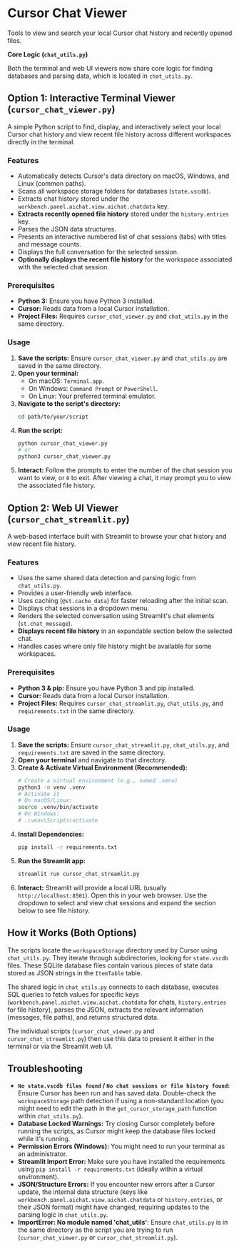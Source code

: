 # Cursor Chat Viewer

Tools to view and search your local Cursor chat history and recently opened files.

**Core Logic (`chat_utils.py`)**

Both the terminal and web UI viewers now share core logic for finding databases and parsing data, which is located in `chat_utils.py`.

## Option 1: Interactive Terminal Viewer (`cursor_chat_viewer.py`)

A simple Python script to find, display, and interactively select your local Cursor chat history and view recent file history across different workspaces directly in the terminal.

### Features

- Automatically detects Cursor's data directory on macOS, Windows, and Linux (common paths).
- Scans all workspace storage folders for databases (`state.vscdb`).
- Extracts chat history stored under the `workbench.panel.aichat.view.aichat.chatdata` key.
- **Extracts recently opened file history** stored under the `history.entries` key.
- Parses the JSON data structures.
- Presents an interactive numbered list of chat sessions (tabs) with titles and message counts.
- Displays the full conversation for the selected session.
- **Optionally displays the recent file history** for the workspace associated with the selected chat session.

### Prerequisites

- **Python 3:** Ensure you have Python 3 installed.
- **Cursor:** Reads data from a local Cursor installation.
- **Project Files:** Requires `cursor_chat_viewer.py` and `chat_utils.py` in the same directory.

### Usage

1.  **Save the scripts:** Ensure `cursor_chat_viewer.py` and `chat_utils.py` are saved in the same directory.
2.  **Open your terminal:**
    - On macOS: `Terminal.app`.
    - On Windows: `Command Prompt` or `PowerShell`.
    - On Linux: Your preferred terminal emulator.
3.  **Navigate to the script's directory:**
    ```bash
    cd path/to/your/script
    ```
4.  **Run the script:**
    ```bash
    python cursor_chat_viewer.py
    # or
    python3 cursor_chat_viewer.py
    ```
5.  **Interact:** Follow the prompts to enter the number of the chat session you want to view, or `0` to exit. After viewing a chat, it may prompt you to view the associated file history.

## Option 2: Web UI Viewer (`cursor_chat_streamlit.py`)

A web-based interface built with Streamlit to browse your chat history and view recent file history.

### Features

- Uses the same shared data detection and parsing logic from `chat_utils.py`.
- Provides a user-friendly web interface.
- Uses caching (`@st.cache_data`) for faster reloading after the initial scan.
- Displays chat sessions in a dropdown menu.
- Renders the selected conversation using Streamlit's chat elements (`st.chat_message`).
- **Displays recent file history** in an expandable section below the selected chat.
- Handles cases where only file history might be available for some workspaces.

### Prerequisites

- **Python 3 & pip:** Ensure you have Python 3 and pip installed.
- **Cursor:** Reads data from a local Cursor installation.
- **Project Files:** Requires `cursor_chat_streamlit.py`, `chat_utils.py`, and `requirements.txt` in the same directory.

### Usage

1.  **Save the scripts:** Ensure `cursor_chat_streamlit.py`, `chat_utils.py`, and `requirements.txt` are saved in the same directory.
2.  **Open your terminal** and navigate to that directory.
3.  **Create & Activate Virtual Environment (Recommended):**
    ```bash
    # Create a virtual environment (e.g., named .venv)
    python3 -m venv .venv
    # Activate it
    # On macOS/Linux:
    source .venv/bin/activate
    # On Windows:
    # .\venv\Scripts\activate
    ```
4.  **Install Dependencies:**
    ```bash
    pip install -r requirements.txt
    ```
5.  **Run the Streamlit app:**
    ```bash
    streamlit run cursor_chat_streamlit.py
    ```
6.  **Interact:** Streamlit will provide a local URL (usually `http://localhost:8501`). Open this in your web browser. Use the dropdown to select and view chat sessions and expand the section below to see file history.

## How it Works (Both Options)

The scripts locate the `workspaceStorage` directory used by Cursor using `chat_utils.py`. They iterate through subdirectories, looking for `state.vscdb` files. These SQLite database files contain various pieces of state data stored as JSON strings in the `ItemTable` table.

The shared logic in `chat_utils.py` connects to each database, executes SQL queries to fetch values for specific keys (`workbench.panel.aichat.view.aichat.chatdata` for chats, `history.entries` for file history), parses the JSON, extracts the relevant information (messages, file paths), and returns structured data.

The individual scripts (`cursor_chat_viewer.py` and `cursor_chat_streamlit.py`) then use this data to present it either in the terminal or via the Streamlit web UI.

## Troubleshooting

- **`No state.vscdb files found` / `No chat sessions or file history found`:** Ensure Cursor has been run and has saved data. Double-check the `workspaceStorage` path detection if using a non-standard location (you might need to edit the path in the `get_cursor_storage_path` function within `chat_utils.py`).
- **Database Locked Warnings:** Try closing Cursor completely before running the scripts, as Cursor might keep the database files locked while it's running.
- **Permission Errors (Windows):** You might need to run your terminal as an administrator.
- **Streamlit Import Error:** Make sure you have installed the requirements using `pip install -r requirements.txt` (ideally within a virtual environment).
- **JSON/Structure Errors:** If you encounter new errors after a Cursor update, the internal data structure (keys like `workbench.panel.aichat.view.aichat.chatdata` or `history.entries`, or their JSON format) might have changed, requiring updates to the parsing logic in `chat_utils.py`.
- **ImportError: No module named 'chat_utils'**: Ensure `chat_utils.py` is in the same directory as the script you are trying to run (`cursor_chat_viewer.py` or `cursor_chat_streamlit.py`).
